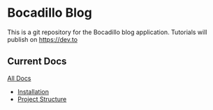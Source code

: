# Bocadillo Blog

This is a git repository for the Bocadillo blog application. Tutorials will publish on https://dev.to

## Current Docs

[All Docs](./docs)

- [Installation](./docs/installation.md)
- [Project Structure](./docs/project-structure.md)